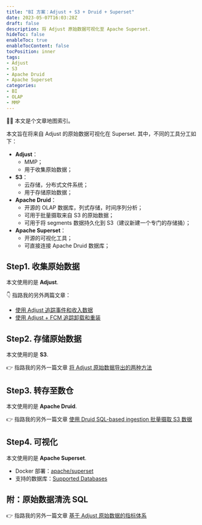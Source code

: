 ```yaml
---
title: "BI 方案：Adjust + S3 + Druid + Superset"
date: 2023-05-07T16:03:28Z
draft: false
description: 将 Adjust 原始数据可视化至 Apache Superset.
hideToc: false
enableToc: true
enableTocContent: false
tocPosition: inner
tags:
- Adjust
- S3
- Apache Druid
- Apache Superset
categories:
- BI
- OLAP
- MMP
---
```


🙇‍♀️ 本文是个文章地图索引。

本文旨在将来自 Adjust 的原始数据可视化在 Superset. 其中，不同的工具分工如下：

- **Adjust**：
  - MMP；
  - 用于收集原始数据；
- **S3**：
  - 云存储，分布式文件系统；
  - 用于存储原始数据；
- **Apache Druid**：
  - 开源的 OLAP 数据库，列式存储，时间序列分析；
  - 可用于批量摄取来自 S3 的原始数据；
  - 可用于将 segments 数据持久化到 S3（建议新建一个专门的存储捅）；
- **Apache Superset**：
  - 开源的可视化工具；
  - 可直接连接 Apache Druid 数据库；

## Step1. 收集原始数据

本文使用的是 **Adjust**.

👇 指路我的另外两篇文章：
- <a href="https://mollywangup.com/posts/tracking-event-and-revenue-with-adjust-sdk/" target="_blank">使用 Adjust 追踪事件和收入数据</a>
- <a href="https://mollywangup.com/posts/implement-uninstalls-and-reinstalls-with-adjust-and-fcm/" target="_blank">使用 Adjust + FCM 追踪卸载和重装</a>

## Step2. 存储原始数据

本文使用的是 **S3**.

👉 指路我的另外一篇文章 <a href="https://mollywangup.com/posts/two-methods-for-exporting-adjust-raw-data/" target="_blank">将 Adjust 原始数据导出的两种方法</a>

## Step3. 转存至数仓

本文使用的是 **Apache Druid**.

👉 指路我的另外一篇文章 <a href="https://mollywangup.com/posts/ingest-s3-data-with-druid-sql-based-ingestion-task/" target="_blank">使用 Druid SQL-based ingestion 批量摄取 S3 数据</a>

## Step4. 可视化

本文使用的是 **Apache Superset**.

- Docker 部署：[apache/superset](https://hub.docker.com/r/apache/superset)
- 支持的数据库：[Supported Databases](https://superset.apache.org/docs/databases/installing-database-drivers)

## 附：原始数据清洗 SQL

👉 指路我的另外一篇文章 <a href="https://mollywangup.com/posts/common-dimensions-and-metrics-based-on-adjust-raw-data/" target="_blank">基于 Adjust 原始数据的指标体系</a>
